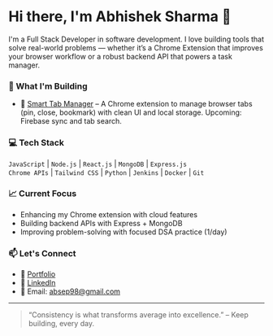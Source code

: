 # Hi there, I'm Abhishek Sharma 👋

I'm a Full Stack Developer in software development. I love building tools that solve real-world problems — whether it’s a Chrome Extension that improves your browser workflow or a robust backend API that powers a task manager.

### 🚀 What I'm Building
- 🧠 [Smart Tab Manager](https://github.com/absep98) – A Chrome extension to manage browser tabs (pin, close, bookmark) with clean UI and local storage. Upcoming: Firebase sync and tab search.

### 💻 Tech Stack
`JavaScript` | `Node.js` | `React.js` | `MongoDB` | `Express.js`  
`Chrome APIs` | `Tailwind CSS` | `Python` | `Jenkins` | `Docker` | `Git`

### 📈 Current Focus
- Enhancing my Chrome extension with cloud features
- Building backend APIs with Express + MongoDB
- Improving problem-solving with focused DSA practice (1/day)

### 📫 Let's Connect
- 💼 [Portfolio](https://abhisheksharmaprofile.vercel.app/)
- 🔗 [LinkedIn](https://www.linkedin.com/in/abhishek-sharma-688566151/)
- 📧 Email: absep98@gmail.com

---

> “Consistency is what transforms average into excellence.” – Keep building, every day.
